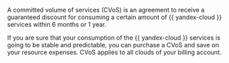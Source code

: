 A committed volume of services (CVoS) is an agreement to receive a guaranteed discount for consuming a certain amount of {{ yandex-cloud }} services within 6 months or 1 year.

If you are sure that your consumption of the {{ yandex-cloud }} services is going to be stable and predictable, you can purchase a CVoS and save on your resource expenses. CVoS applies to all clouds of your billing account.